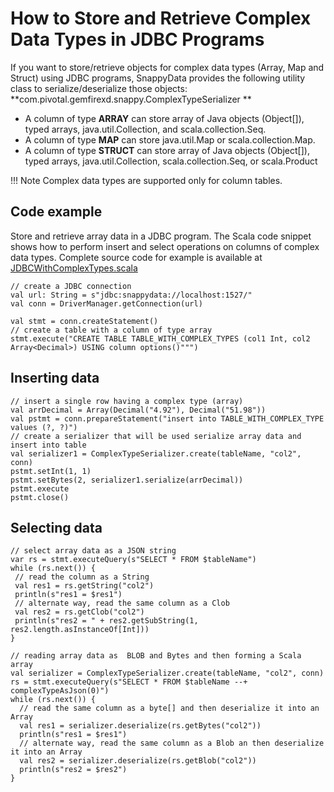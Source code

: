 # How to Store and Retrieve Complex Data Types in JDBC Programs

If you want to store/retrieve objects for complex data types (Array, Map and Struct) using JDBC programs, SnappyData provides the following utility class to serialize/deserialize those objects:</br>
**com.pivotal.gemfirexd.snappy.ComplexTypeSerializer  **


*	A column of type **ARRAY** can store array of Java objects (Object[]), typed arrays, java.util.Collection, and scala.collection.Seq.
*	A column of type **MAP** can store java.util.Map or scala.collection.Map.
*	A column of type **STRUCT** can store array of Java objects (Object[]), typed arrays, java.util.Collection, scala.collection.Seq, or scala.Product

!!! Note
	Complex data types are supported only for column tables.

## Code example

Store and retrieve array data in a JDBC program. The Scala code snippet shows how to perform insert and select operations on columns of complex data types. Complete source code for example is available at [JDBCWithComplexTypes.scala](https://github.com/SnappyDataInc/snappydata/blob/master/examples/src/main/scala/org/apache/spark/examples/snappydata/JDBCWithComplexTypes.scala) 

```
// create a JDBC connection
val url: String = s"jdbc:snappydata://localhost:1527/"
val conn = DriverManager.getConnection(url)

val stmt = conn.createStatement()
// create a table with a column of type array
stmt.execute("CREATE TABLE TABLE_WITH_COMPLEX_TYPES (col1 Int, col2 Array<Decimal>) USING column options()""")

```

## Inserting data

```
// insert a single row having a complex type (array)
val arrDecimal = Array(Decimal("4.92"), Decimal("51.98"))
val pstmt = conn.prepareStatement("insert into TABLE_WITH_COMPLEX_TYPE values (?, ?)")
// create a serializer that will be used serialize array data and insert into table
val serializer1 = ComplexTypeSerializer.create(tableName, "col2", conn)
pstmt.setInt(1, 1)
pstmt.setBytes(2, serializer1.serialize(arrDecimal))
pstmt.execute
pstmt.close()

```

## Selecting data

```
// select array data as a JSON string
var rs = stmt.executeQuery(s"SELECT * FROM $tableName")
while (rs.next()) {
 // read the column as a String
 val res1 = rs.getString("col2")
 println(s"res1 = $res1")
 // alternate way, read the same column as a Clob
 val res2 = rs.getClob("col2")
 println(s"res2 = " + res2.getSubString(1, res2.length.asInstanceOf[Int]))
}
```

```
// reading array data as  BLOB and Bytes and then forming a Scala array
val serializer = ComplexTypeSerializer.create(tableName, "col2", conn)
rs = stmt.executeQuery(s"SELECT * FROM $tableName --+ complexTypeAsJson(0)")
while (rs.next()) {
  // read the same column as a byte[] and then deserialize it into an Array
  val res1 = serializer.deserialize(rs.getBytes("col2"))
  println(s"res1 = $res1")
  // alternate way, read the same column as a Blob an then deserialize it into an Array
  val res2 = serializer.deserialize(rs.getBlob("col2"))
  println(s"res2 = $res2")
}
```


